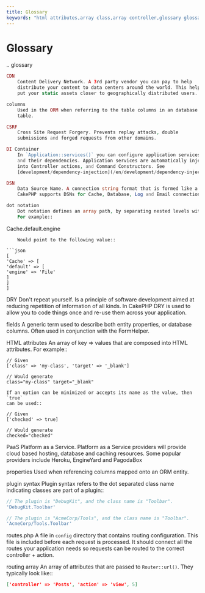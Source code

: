```yaml
---
title: Glossary
keywords: "html attributes,array class,array controller,glossary glossary,target blank,fields,properties,columns,dot notation,routing configuration,forgery,replay,router,syntax,config,submissions"
---
```


# Glossary

.. glossary

```php
CDN
    Content Delivery Network. A 3rd party vendor you can pay to help
    distribute your content to data centers around the world. This helps
    put your static assets closer to geographically distributed users.

columns
    Used in the ORM when referring to the table columns in an database
    table.

CSRF
    Cross Site Request Forgery. Prevents replay attacks, double
    submissions and forged requests from other domains.

DI Container
    In `Application::services()` you can configure application services
    and their dependencies. Application services are automatically injected
    into Controller actions, and Command Constructors. See
    [development/dependency-injection](/en/development/dependency-injection.md).

DSN
    Data Source Name. A connection string format that is formed like a URI.
    CakePHP supports DSNs for Cache, Database, Log and Email connections.

dot notation
    Dot notation defines an array path, by separating nested levels with `.`
    For example::

```

Cache.default.engine

```
    Would point to the following value::

```json
[
'Cache' => [
'default' => [
'engine' => 'File'
]
]
]

```

DRY
    Don't repeat yourself. Is a principle of software development aimed at
    reducing repetition of information of all kinds. In CakePHP DRY is used
    to allow you to code things once and re-use them across your
    application.

fields
    A generic term used to describe both entity properties, or database
    columns. Often used in conjunction with the FormHelper.

HTML attributes
    An array of key => values that are composed into HTML attributes. For example::

```
// Given
['class' => 'my-class', 'target' => '_blank']

// Would generate
class="my-class" target="_blank"

```

    If an option can be minimized or accepts its name as the value, then `true`
    can be used::

```
// Given
['checked' => true]

// Would generate
checked="checked"

```

PaaS
    Platform as a Service. Platform as a Service providers will provide
    cloud based hosting, database and caching resources. Some popular
    providers include Heroku, EngineYard and PagodaBox

properties
    Used when referencing columns mapped onto an ORM entity.

plugin syntax
    Plugin syntax refers to the dot separated class name indicating classes
    are part of a plugin::

```php
// The plugin is "DebugKit", and the class name is "Toolbar".
'DebugKit.Toolbar'

// The plugin is "AcmeCorp/Tools", and the class name is "Toolbar".
'AcmeCorp/Tools.Toolbar'

```

routes.php
    A file in `config` directory that contains routing configuration.
    This file is included before each request is processed.
    It should connect all the routes your application needs so
    requests can be routed to the correct controller + action.

routing array
    An array of attributes that are passed to `Router::url()`.
    They typically look like::

```json
['controller' => 'Posts', 'action' => 'view', 5]

```

```